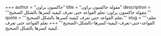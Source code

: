 +++
author = "جاكسون براون"
title = "مقولة جاكسون براون"
description = '''مقولة جاكسون براون: تعلم القواعد حتى تعرف كيفية كسرها بالشكل الصحيح.'''
quote = '''تعلم القواعد حتى تعرف كيفية كسرها بالشكل الصحيح.'''
slug = '''تعلم-القواعد-حتى-تعرف-كيفية-كسرها-بالشكل-الصحيح'''
+++
تعلم القواعد حتى تعرف كيفية كسرها بالشكل الصحيح.
